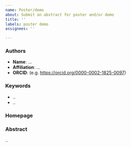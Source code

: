 ```yaml
---
name: Poster/demo
about: Submit an abstract for poster and/or demo
title: ''
labels: poster demo
assignees: ''

---
```

<!-- Provide the TITLE for your demo/poster ABOVE as the issue title 
Note: Submitting by GitHub means peer review will be done in public. If you prefer peer review to not open until acceptance, instead submit at https://easychair.org/conferences/?conf=ro2019  -->


### Authors
<!-- Copy-paste to add multiple authors, but indicate who would be the intended speaker -->

* **Name**: ...
* **Affiliation**: ...
* **ORCID**: (e.g. https://orcid.org/0000-0002-1825-0097)


### Keywords
<!-- A couple of keywords below will help assigning reviewers -->
* ..
* ..


### Homepage
<!-- Project URL (s), e.g. at GitHub -->


### Abstract
<!-- A short abstract of the demo/poster to help reviewer assignment.
For longer abstracts (~ 1-2 pages), upload preprint (and additional resources) to 
https://zenodo.org/deposit/new?c=ro and provide URL below.
For guidance, see https://researchobject.github.io/ro2019/submitting   -->

..
